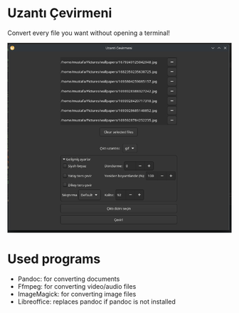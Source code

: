 # Uzantı Çevirmeni
Convert every file you want without opening a terminal!

![A screenshot from uzanti-cevirmeni running on EndeavourOS](./screenshot.png)

# Used programs
- Pandoc: for converting documents  
- Ffmpeg: for converting video/audio files  
- ImageMagick: for converting image files  
- Libreoffice: replaces pandoc if pandoc is not installed  


